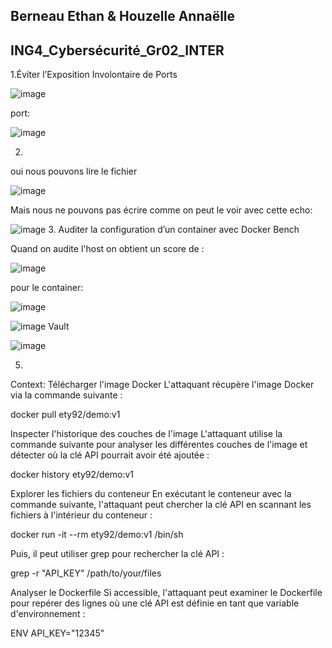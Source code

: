 ## Berneau Ethan & Houzelle Annaëlle
## ING4_Cybersécurité_Gr02_INTER

1.Éviter l’Exposition Involontaire de Ports 

![image](https://github.com/user-attachments/assets/91cf8899-1c4c-46c6-9dcc-5a2d471783aa)

port: 

![image](https://github.com/user-attachments/assets/6edfd505-d58d-4c8d-ab50-29a2c91e0b9d)

2.
oui nous pouvons lire le fichier

![image](https://github.com/user-attachments/assets/bcf814d0-16d6-42e6-b819-e6d59d5b0f77)

Mais nous ne pouvons pas écrire comme on peut le voir avec cette echo:

![image](https://github.com/user-attachments/assets/dfcdf371-cf10-4b53-be5f-8cf5043edf0d)
3. Auditer la configuration d’un container avec Docker Bench

Quand on audite l'host on obtient un score de :

![image](https://github.com/user-attachments/assets/3bee5764-4f53-45dd-909c-e0cea7171ade)

pour le container: 

![image](https://github.com/user-attachments/assets/8137e771-ed00-46f1-b52f-7974afcd9feb)


![image](https://github.com/user-attachments/assets/69e651f4-cb68-44cb-a9d6-2bacc6062956)
Vault

![image](https://github.com/user-attachments/assets/e1c03316-73ae-4b5b-aea6-f4fe81226b46)


5.
Context:
Télécharger l'image Docker
L'attaquant récupère l'image Docker via la commande suivante :

docker pull ety92/demo:v1

Inspecter l'historique des couches de l'image
L'attaquant utilise la commande suivante pour analyser les différentes couches de l'image et détecter où la clé API pourrait avoir été ajoutée :

docker history ety92/demo:v1

Explorer les fichiers du conteneur
En exécutant le conteneur avec la commande suivante, l'attaquant peut chercher la clé API en scannant les fichiers à l'intérieur du conteneur :

docker run -it --rm ety92/demo:v1 /bin/sh

Puis, il peut utiliser grep pour rechercher la clé API :

grep -r "API_KEY" /path/to/your/files

Analyser le Dockerfile
Si accessible, l'attaquant peut examiner le Dockerfile pour repérer des lignes où une clé API est définie en tant que variable d'environnement :

ENV API_KEY="12345"
